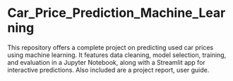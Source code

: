 # Car_Price_Prediction_Machine_Learning
This repository offers a complete project on predicting used car prices using machine learning. It features data cleaning, model selection, training, and evaluation in a Jupyter Notebook, along with a Streamlit app for interactive predictions. Also included are a project report, user guide.
